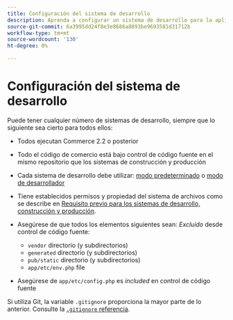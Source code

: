 ```yaml
---
title: Configuración del sistema de desarrollo
description: Aprenda a configurar un sistema de desarrollo para la aplicación Commerce.
source-git-commit: 6a3995dd24f8e3e8686a8893be9693581d31712b
workflow-type: tm+mt
source-wordcount: '130'
ht-degree: 0%

---
```



# Configuración del sistema de desarrollo

Puede tener cualquier número de sistemas de desarrollo, siempre que lo siguiente sea cierto para todos ellos:

- Todos ejecutan Commerce 2.2 o posterior
- Todo el código de comercio está bajo control de código fuente en el mismo repositorio que los sistemas de construcción y producción
- Cada sistema de desarrollo debe utilizar: [modo predeterminado](../bootstrap/application-modes.md#default-mode) o [modo de desarrollador](../bootstrap/application-modes.md#developer-mode)
- Tiene establecidos permisos y propiedad del sistema de archivos como se describe en [Requisito previo para los sistemas de desarrollo, construcción y producción](../deployment/technical-details.md).
- Asegúrese de que todos los elementos siguientes sean: _Excluido_ desde control de código fuente:

   - `vendor` directorio (y subdirectorios)
   - `generated` directorio (y subdirectorios)
   - `pub/static` directorio (y subdirectorios)
   - `app/etc/env.php` file

- Asegúrese de `app/etc/config.php` es _included_ en control de código fuente

Si utiliza Git, la variable `.gitignore` proporciona la mayor parte de lo anterior. Consulte la [`.gitignore` referencia](../reference/config-reference-gitignore.md).

